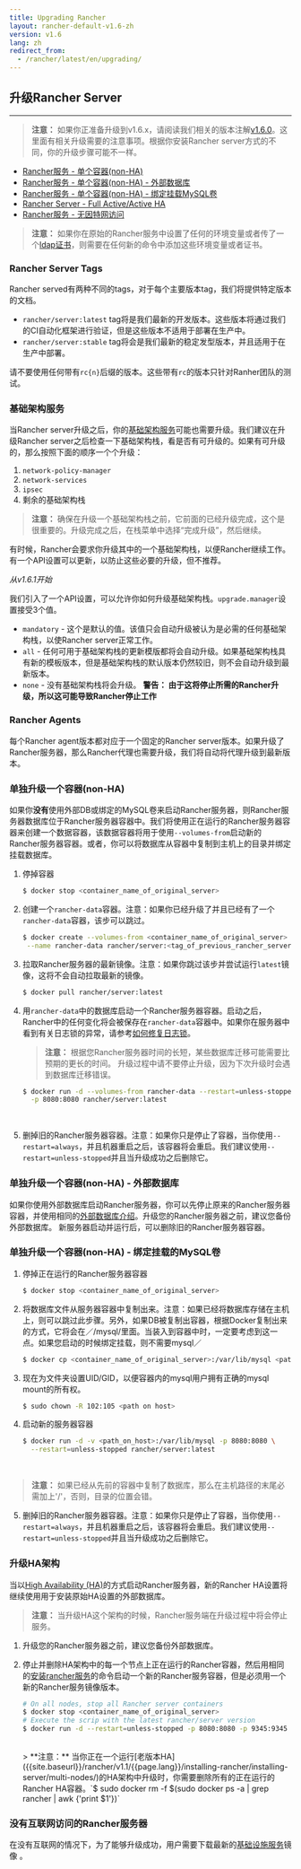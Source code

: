 ```yaml
---
title: Upgrading Rancher
layout: rancher-default-v1.6-zh
version: v1.6
lang: zh
redirect_from:
  - /rancher/latest/en/upgrading/
---
```


## 升级Rancher Server
---

> **注意：** 如果你正准备升级到v1.6.x，请阅读我们相关的版本注解[v1.6.0](https://github.com/rancher/rancher/releases/tag/v1.6.0)。这里面有相关升级需要的注意事项。根据你安装Rancher server方式的不同，你的升级步骤可能不一样。

* [Rancher服务 - 单个容器(non-HA)](#single-container)
* [Rancher服务 - 单个容器(non-HA) - 外部数据库](#single-container-external-database)
* [Rancher服务 - 单个容器(non-HA) - 绑定挂载MySQL卷](#single-container-bind-mount)
* [Rancher Server - Full Active/Active HA](#multi-nodes)
* [Rancher服务 - 无因特网访问](#rancher-server-with-no-internet-access)

> **注意：** 如果你在原始的Rancher服务中设置了任何的环境变量或者传了一个[ldap证书]({{site.baseurl}}/rancher/{{page.version}}/{{page.lang}}/installing-rancher/installing-server/#enabling-active-directory-or-openldap-for-tls)，则需要在任何新的命令中添加这些环境变量或者证书。

### Rancher Server Tags

Rancher served有两种不同的tags，对于每个主要版本tag，我们将提供特定版本的文档。

* `rancher/server:latest` tag将是我们最新的开发版本。这些版本将通过我们的CI自动化框架进行验证，但是这些版本不适用于部署在生产中。
* `rancher/server:stable` tag将会是我们最新的稳定发型版本，并且适用于在生产中部署。

请不要使用任何带有`rc{n}`后缀的版本。这些带有`rc`的版本只针对Ranher团队的测试。

### 基础架构服务

当Rancher server升级之后，你的[基础架构服务]({{site.baseurl}}/rancher/{{page.version}}/{{page.lang}}/rancher-services/)可能也需要升级。我们建议在升级Rancher server之后检查一下基础架构栈，看是否有可升级的。如果有可升级的，那么按照下面的顺序一个个升级：

1. `network-policy-manager`
2. `network-services`
3. `ipsec`
4. 剩余的基础架构栈

> **注意：** 确保在升级一个基础架构栈之前，它前面的已经升级完成，这个是很重要的。升级完成之后，在栈菜单中选择“完成升级”，然后继续。

有时候，Rancher会要求你升级其中的一个基础架构栈，以便Rancher继续工作。有一个API设置可以更新，以防止这些必要的升级，但不推荐。

_从v1.6.1开始_

我们引入了一个API设置，可以允许你如何升级基础架构栈。`upgrade.manager`设置接受3个值。

* `mandatory` - 这个是默认的值。该值只会自动升级被认为是必需的任何基础架构栈，以使Rancher server正常工作。
* `all` - 任何可用于基础架构栈的更新模版都将会自动升级。如果基础架构栈具有新的模板版本，但是基础架构栈的默认版本仍然较旧，则不会自动升级到最新版本。
* `none` - 没有基础架构栈将会升级。 **警告： 由于这将停止所需的Rancher升级，所以这可能导致Rancher停止工作**

### Rancher Agents

每个Rancher agent版本都对应于一个固定的Rancher server版本。如果升级了Rancher服务器，那么Rancher代理也需要升级，我们将自动将代理升级到最新版本。
<a id="single-container"></a>

### 单独升级一个容器(non-HA)

如果你**没有**使用外部DB或绑定的MySQL卷来启动Rancher服务器，则Rancher服务器数据库位于Rancher服务器容器中。我们将使用正在运行的Rancher服务器容器来创建一个数据容器，该数据容器将用于使用`--volumes-from`启动新的Rancher服务器容器。或者，你可以将数据库从容器中复制到主机上的目录并绑定挂载数据库。

1. 停掉容器

   ```bash
   $ docker stop <container_name_of_original_server>
   ```

2. 创建一个`rancher-data`容器。注意：如果你已经升级了并且已经有了一个`rancher-data`容器，该步可以跳过。

   ```bash
   $ docker create --volumes-from <container_name_of_original_server> \
    --name rancher-data rancher/server:<tag_of_previous_rancher_server>
   ```

3. 拉取Rancher服务器的最新镜像。注意：如果你跳过该步并尝试运行`latest`镜像，这将不会自动拉取最新的镜像。

   ```bash
   $ docker pull rancher/server:latest
   ```

4. 用`rancher-data`中的数据库启动一个Rancher服务器容器。启动之后，Rancher中的任何变化将会被保存在`rancher-data`容器中。如果你在服务器中看到有关日志锁的异常，请参考[如何修复日志锁]({{site.baseurl}}/rancher/{{page.version}}/{{page.lang}}/faqs/server/#databaselock)。

    > **注意：** 根据您Rancher服务器时间的长短，某些数据库迁移可能需要比预期的更长的时间。 升级过程中请不要停止升级，因为下次升级时会遇到数据库迁移错误。
   ```bash
   $ docker run -d --volumes-from rancher-data --restart=unless-stopped \
     -p 8080:8080 rancher/server:latest
   ```
    <br>

5. 删掉旧的Rancher服务器容器。注意：如果你只是停止了容器，当你使用`--restart=always`，并且机器重启之后，该容器将会重启。我们建议使用`--restart=unless-stopped`并且当升级成功之后删除它。
<a id="single-container-external-database"></a>

### 单独升级一个容器(non-HA) - 外部数据库

如果你使用外部数据库启动Rancher服务器，你可以先停止原来的Rancher服务器容器，并使用相同的[外部数据库介绍]({{site.baseurl}}/rancher/{{page.version}}/{{page.lang}}/installing-rancher/installing-server/#single-container-external-database)。升级您的Rancher服务器之前，建议您备份外部数据库。 新服务器启动并运行后，可以删除旧的Rancher服务器容器。

<a id="single-container-bind-mount"></a>

### 单独升级一个容器(non-HA) - 绑定挂载的MySQL卷

1. 停掉正在运行的Rancher服务器容器

   ```bash
   $ docker stop <container_name_of_original_server>
   ```

2. 将数据库文件从服务器容器中复制出来。注意：如果已经将数据库存储在主机上，则可以跳过此步骤。另外，如果DB被复制出容器，根据Docker复制出来的方式，它将会在／<path>/mysql/里面。当装入到容器中时，一定要考虑到这一点。如果您启动的时候绑定挂载，则不需要mysql／

   ```bash
   $ docker cp <container_name_of_original_server>:/var/lib/mysql <path on host>
   ```

3. 现在为文件夹设置UID/GID，以便容器内的mysql用户拥有正确的mysql mount的所有权。

   ```bash
   $ sudo chown -R 102:105 <path on host>
   ```

4. 启动新的服务器容器

   ```bash
   $ docker run -d -v <path_on_host>:/var/lib/mysql -p 8080:8080 \
     --restart=unless-stopped rancher/server:latest
   ```
  <br>

   > **注意：** 如果已经从先前的容器中复制了数据库，那么在主机路径的末尾必需加上'/'，否则，目录的位置会错。

5. 删掉旧的Rancher服务器容器。注意：如果你只是停止了容器，当你使用`--restart=always`，并且机器重启之后，该容器将会重启。我们建议使用`--restart=unless-stopped`并且当升级成功之后删除它。

<a id="multi-nodes"></a>

### 升级HA架构

当以[High Availability (HA)]({{site.baseurl}}/rancher/{{page.version}}/{{page.lang}}/installing-rancher/installing-server/#multi-nodes)的方式启动Rancher服务器，新的Rancher HA设置将继续使用用于安装原始HA设置的外部数据库。

> **注意：** 当升级HA这个架构的时候，Rancher服务端在升级过程中将会停止服务。

1. 升级您的Rancher服务器之前，建议您备份外部数据库。

2. 停止并删除HA架构中的每一个节点上正在运行的Rancher容器，然后用相同的[安装rancher服务]({{site.baseurl}}/installing-rancher/installing-server/#multi-nodes)的命令启动一个新的Rancher服务容器，但是必须用一个新的Rancher服务镜像版本。

   ```bash
   # On all nodes, stop all Rancher server containers
   $ docker stop <container_name_of_original_server>
   # Execute the scrip with the latest rancher/server version
   $ docker run -d --restart=unless-stopped -p 8080:8080 -p 9345:9345 rancher/server --db-host myhost.example.com --db-port 3306 --db-user username --db-pass password --db-name cattle --advertise-address <IP_of_the_Node>
   ```
   <br>
   > **注意：** 当你正在一个运行[老版本HA]({{site.baseurl}}/rancher/v1.1/{{page.lang}}/installing-rancher/installing-server/multi-nodes/)的HA架构中升级时，你需要删除所有的正在运行的Rancher HA容器。`$ sudo docker rm -f $(sudo docker ps -a | grep rancher | awk {'print $1'})`

### 没有互联网访问的Rancher服务器

在没有互联网的情况下，为了能够升级成功，用户需要下载最新的[基础设施服务]({{site.baseurl}}/rancher/{{page.version}}/{{page.lang}}/rancher-services/)镜像 。
